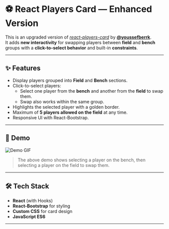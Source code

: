 # ⚽ React Players Card — Enhanced Version

This is an upgraded version of [_react-players-card_](https://github.com/youssefberrk/react-players-card) by **[@youssefberrk](https://github.com/youssefberrk)**.  
It adds **new interactivity** for swapping players between **field** and **bench** groups with a **click-to-select behavior** and built-in **constraints**.

---

## ✨ Features
- Display players grouped into **Field** and **Bench** sections.
- Click-to-select players:  
  - Select one player from the **bench** and another from the **field** to swap them.  
  - Swap also works within the same group.
- Highlights the selected player with a golden border.
- Maximum of **5 players allowed on the field** at any time.
- Responsive UI with React-Bootstrap.

---

## 📸 Demo

![Demo GIF](assets/demo-gif.gif)

> The above demo shows selecting a player on the bench, then selecting a player on the field to swap them.

---

## 🛠️ Tech Stack
- **React** (with Hooks)
- **React-Bootstrap** for styling
- **Custom CSS** for card design
- **JavaScript ES6**

---



